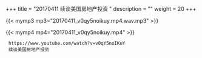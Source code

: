 +++
title = "20170411  续谈美国房地产投资 "
description = ""
weight = 20
+++

{{< mymp3 mp3="20170411_v0qy5noikuy.mp4.wav.mp3" >}}

{{< mymp4 mp4="20170411_v0qy5noikuy.mp4" >}}

     https://www.youtube.com/watch?v=v0qY5noIKuY 
     续谈美国房地产投资 
     
